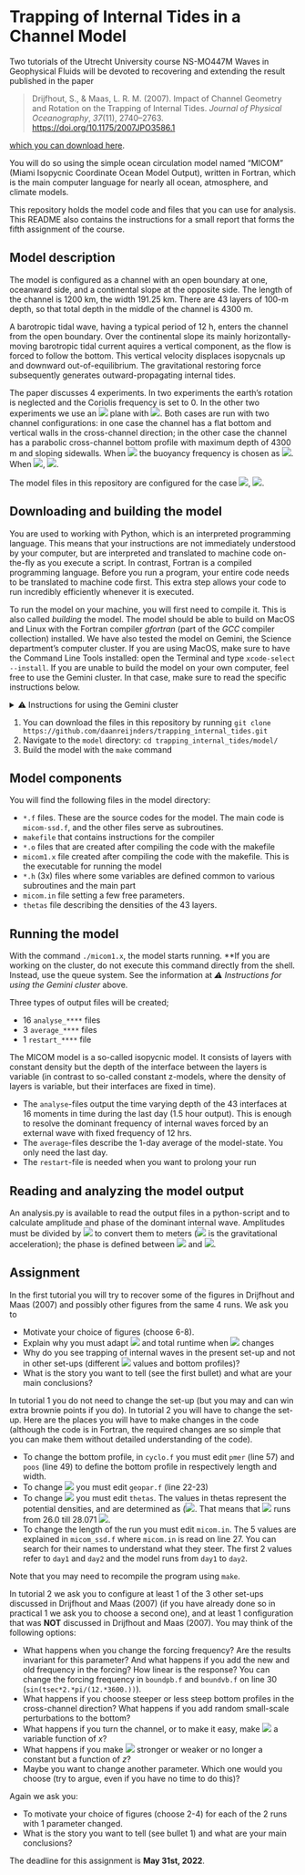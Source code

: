 # Trapping of Internal Tides in a Channel Model

Two tutorials of the Utrecht University course NS-MO447M Waves in Geophysical Fluids will be devoted to recovering and extending the result published in the paper

> Drijfhout, S., & Maas, L. R. M. (2007). Impact of Channel Geometry and Rotation on the Trapping of Internal Tides. *Journal of Physical Oceanography*, *37*(11), 2740–2763. https://doi.org/10.1175/2007JPO3586.1

[which you can download here](https://webspace.science.uu.nl/~maas0131/files/drijfhoutmaas07jpo%5bsmallpdf.com%5d.pdf).

You will do so using the simple ocean circulation model named “MICOM” (Miami Isopycnic Coordinate Ocean Model Output), written in Fortran, which is the main computer language for nearly all ocean, atmosphere, and climate models.

This repository holds the model code and files that you can use for analysis. This README also contains the instructions for a small report that forms the fifth assignment of the course.



## Model description

The model is configured as a channel with an open boundary at one, oceanward side, and a continental slope at the opposite side. The length of the channel is 1200 km, the width 191.25 km. There are 43 layers of 100-m depth, so that total depth in the middle of the channel is 4300 m. 

A barotropic tidal wave, having a typical period of 12 h, enters the channel from the open boundary. Over the continental slope its mainly horizontally-moving barotropic tidal current aquires a vertical component, as the flow is forced to follow the bottom. This vertical velocity displaces isopycnals up and downward out-of-equilibrium. The gravitational restoring force subsequently generates outward-propagating internal tides. 

The paper discusses 4 experiments. In two experiments the earth’s rotation is neglected and the Coriolis frequency is set to 0. In the other two experiments we use an <img src="https://render.githubusercontent.com/render/math?math={f}"> plane with <img src="https://render.githubusercontent.com/render/math?math={f = 10^{-4}\ \rm{s}^{-1}}">. Both cases are run with two channel configurations: in one case the channel has a flat bottom and vertical walls in the cross-channel direction; in the other case the channel has a parabolic cross-channel bottom profile with maximum depth of 4300 m and sloping sidewalls. When <img src="https://render.githubusercontent.com/render/math?math={f=0}"> the buoyancy frequency is chosen as <img src="https://render.githubusercontent.com/render/math?math={N = 3.05 \times 10^{-3}\ \rm{s}^{-1}}">. When <img src="https://render.githubusercontent.com/render/math?math={f = 10^{-4}\ \rm{s}^{-1}}">,  <img src="https://render.githubusercontent.com/render/math?math={N= 2.2 \times 10^{-3}\ \rm{s}^{-1}}">. 

The model files in this repository are configured for the case <img src="https://render.githubusercontent.com/render/math?math={f = 10^{-4}\ \rm{s}^{-1}}">, <img src="https://render.githubusercontent.com/render/math?math={N = 2.2 \times 10^{-3}\ \rm{s}^{-1}}">. 



##  Downloading and building the model

You are used to working with Python, which is an interpreted programming language. This means that your instructions are not immediately understood by your computer, but are interpreted and translated to machine code on-the-fly as you execute a script. In contrast, Fortran is a compiled programming language. Before you run a program, your entire code needs to be translated to machine code first. This extra step allows your code to run incredibly efficiently whenever it is executed.

To run the model on your machine, you will first need to compile it. This is also called *building* the model. The model should be able to build on MacOS and Linux with the Fortran compiler *gfortran* (part of the *GCC* compiler collection) installed. We have also tested the model on Gemini, the Science department’s computer cluster. If you are using MacOS, make sure to have the Command Line Tools installed: open the Terminal and type `xcode-select --install`. If you are unable to build the model on your own computer, feel free to use the Gemini cluster. In that case, make sure to read the specific instructions below.

<details>
  <summary>⚠️ Instructions for using the Gemini cluster</summary>

  ### Logging in
  1. Open a Terminal.
  2. Connect to the Gemini cluster by typing `ssh 1234567@gemini.science.uu.nl` using your Solis-ID in place of 1234567.
  3. Type your Solis-ID password.
  4. You're in! Your home directory is `/nethome/1234567`. It has a quotum of 2GB. For temporarily storing large amounts of data, create a scratch folder on the scratch disk: `mkdir /scratch/1234567`. Gemini consists of several computing nodes. Each node has its own `scratch` disk.  This means you may have to copy files between nodes. The default (login) node is `science-bs35`. The other node for regular, scheduled jobs is `science-bs37`. You can switch to this node by typing `ssh science-bs37`, and exit it again by typing `exit`. 

  ### Executing commands
Now you can execute shell commands as usual. Note that Gemini is a cluster, which means that you are sharing resources with other users. When executing small jobs (e.g. copying files, running small scripts, building the model), you can do so as usual. **However, when running larger jubs, such as running the model, you should make use of the queueing system.** This way, you're getting adequate computational resources for your _job_, and by using a queue, you won't be hogging resources from other users. 

  ### Submitting a job to the queue
  1. To tell the queueing system what your _job_ is comprised of, you should first create a *job script*, e.g. `my_job.sh`. The `sh` extension indicates that this is a shell script. An example job script looks as follows
  ```bash
  #/bin/bash

  # SGE: Set the job name
  #$ -N wgf_model
  # SGE: this flag exports all active environment variables to the job
  #$ -V
  # SGE: time limit and queue. You probably don't need to change this
  #$ -l h_rt=2:00:00 
  #$ -q all.q
  # SGE: your Email here, for job notification
  #$ -M my.student.email@uu.nl
  # SGE: when do you want to be notified (b : begin, e : end, s : error)?
  #$ -m e 
  #$ -m s
  # SGE: ouput in the current working dir
  #$ -wd /scratch/1234567/wgf_model/

  # Navigate to the right directory and run the model
  cd /scratch/1234567/wgf_model/ # Navigate to where the model is stored
  ./micom1.x # This line starts the model execution
  
  ```
  2. Submit the job using `qsub /path/to/my_job.sh`.
  3. You can inspect the job status using `qstat.`
  4. If you need to delete the job, check the id using `qstat` and use `qdel 123` with 123 being the job id.

  ### Running Jupyter Lab on the cluster
  You can use Jupyter Lab on the cluster. This allows you to easily analyze the model output. 
  1. To do so, you must first load _Conda_: `module load miniconda/3`. Initialize Conda by typing `conda init bash`. You may need to open another bash-shell: type `bash`. You can tell that Conda is loaded when `(base)` is being shown in front of the interpreter.
  2. Start Jupyter: `jupyter lab --no-browser.`
  3. Take note of the Jupyter port number that has been assigned (the four digits in the X's in http://127.0.0.1:XXXX) and the token (the long string after `token=`).
  4. Open a new terminal window or tab on your local computer. In this terminal we set up an SSH tunnel.
  5. Pick a random number YYYY between 8000 and 9000. This will be our SSH port number for the tunnel. Try another number if something fails.
  6. On your local machine, type `ssh -A -L YYYY:localhost:XXXX 1234567@gemini.science.uu.nl`
  7. Open a browser on your local computer and go to `localhost:YYYY`, where `YYYY` is your chosen portnumber. When asked for a password/token, use the one that you noted in step 2.

More info can be found here: https://github.com/OceanParcels/UtrechtTeam/wiki/How-to-run-parcels-on-lorenz,-gemini-and-cartesius#gemini

</details>




1. You can download the files in this repository by running `git clone https://github.com/daanreijnders/trapping_internal_tides.git`
2. Navigate to the `model` directory: `cd trapping_internal_tides/model/`
3. Build the model with the `make` command



## Model components

You will find the following files in the model directory:

- `*.f` files. These are the source codes for the model. The main code is `micom-ssd.f`, and the other files serve as subroutines.
- `makefile` that contains instructions for the compiler
- `*.o` files that are created after compiling the code with the makefile
- `micom1.x` file created after compiling the code with the makefile. This is the executable for running the model
- `*.h` (3x) files where some variables are defined common to various subroutines and the main part
- `micom.in` file setting a few free parameters.
- `thetas` file describing the densities of the 43 layers.



## Running the model

With the command `./micom1.x`, the model starts running. **If you are working on the cluster, do not execute this command directly from the shell. Instead, use the queue system. See the information at *⚠️ Instructions for using the Gemini cluster* above.

Three types of output files will be created;

- 16 `analyse_****` files
- 3 `average_****` files
- 1 `restart_****` file

 The MICOM model is a so-called isopycnic model. It consists of layers with constant density but the depth of the interface between the layers is variable (in contrast to so-called constant z-models, where the density of layers is variable, but their interfaces are fixed in time).

- The `analyse`-files output the time varying depth of the 43 interfaces at 16 moments in time during the last day (1.5 hour output). This is enough to resolve the dominant frequency of internal waves forced by an external wave with fixed frequency of 12 hrs.
- The `average`-files describe the 1-day average of the model-state. You only need the last day.
- The `restart`-file is needed when you want to prolong your run



## Reading and analyzing the model output

An analysis.py is available to read the output files in a python-script and to calculate amplitude and phase of the dominant internal wave. Amplitudes must be divided by <img src="https://render.githubusercontent.com/render/math?math={9.806\times10^4}"> to convert them to meters (<img src="https://render.githubusercontent.com/render/math?math={g = 9.806 \ \rm{m/s^2}}"> is the gravitational acceleration); the phase is defined between <img src="https://render.githubusercontent.com/render/math?math={-\pi}"> and <img src="https://render.githubusercontent.com/render/math?math={\pi}">.



## Assignment

In the first tutorial you will try to recover some of the figures in Drijfhout and Maas (2007) and possibly other figures from the same 4 runs. We ask you to

- Motivate your choice of figures (choose 6-8).
- Explain why you must adapt <img src="https://render.githubusercontent.com/render/math?math={N}"> and total runtime when <img src="https://render.githubusercontent.com/render/math?math={f}"> changes
- Why do you see trapping of internal waves in the present set-up and not in other set-ups (different <img src="https://render.githubusercontent.com/render/math?math={f}"> values and bottom profiles)?
- What is the story you want to tell (see the first bullet) and what are your main conclusions?

 In tutorial 1 you do not need to change the set-up (but you may and can win extra brownie points if you do). In tutorial 2 you will have to change the set-up. Here are the places you will have to make changes in the code (although the code is in Fortran, the required changes are so simple that you can make them without detailed understanding of the code).

- To change the bottom profile, in `cyclo.f` you must edit `pmer` (line 57) and `poos` (line 49) to define the bottom profile in respectively length and width.
- To change <img src="https://render.githubusercontent.com/render/math?math={f}"> you must edit `geopar.f` (line 22-23)
- To change <img src="https://render.githubusercontent.com/render/math?math={N}"> you must edit `thetas`. The values in thetas represent the potential densities, and are determined as (<img src="https://render.githubusercontent.com/render/math?math={\sigma_0)-1000/1000}">. That means that <img src="https://render.githubusercontent.com/render/math?math={1000*\theta}"> runs from 26.0 till 28.071 <img src="https://render.githubusercontent.com/render/math?math={\rm{kg}/{m}^3}">. 
- To change the length of the run you must edit `micom.in`. The 5 values are explained in `micom_ssd.f` where `micom.in` is read on line 27. You can search for their names to understand what they steer. The first 2 values refer to `day1` and `day2` and the model runs from `day1` to `day2`.

Note that you may need to recompile the program using `make`.

In tutorial 2 we ask you to configure at least 1 of the 3 other set-ups discussed in Drijfhout and Maas (2007) (if you have already done so in practical 1 we ask you to choose a second one), and at least 1 configuration that was **NOT** discussed in Drijfhout and Maas (2007). You may think of the following options: 

- What happens when you change the forcing frequency? Are the results invariant for this parameter? And what happens if you add the new and old frequency in the forcing? How linear is the response?
  You can change the forcing frequency in `boundpb.f` and `boundvb.f` on line 30 (`sin(tsec*2.*pi/(12.*3600.))`).
- What happens if you choose steeper or less steep bottom profiles in the cross-channel direction? What happens if you add random small-scale perturbations to the bottom?
- What happens if you turn the channel, or to make it easy, make <img src="https://render.githubusercontent.com/render/math?math={f}"> a variable function of *x*?
- What happens if you make <img src="https://render.githubusercontent.com/render/math?math={N}"> stronger or weaker or no longer a constant but a function of *z*?
- Maybe you want to change another parameter. Which one would you choose (try to argue, even if you have no time to do this)?

Again we ask you:

- To motivate your choice of figures (choose 2-4) for each of the 2 runs with 1 parameter changed.
- What is the story you want to tell (see bullet 1) and what are your main conclusions?

The deadline for this assignment is **May 31st, 2022**.
